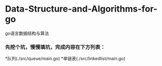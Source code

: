 # Data-Structure-and-Algorithms-for-go
go语言数据结构与算法

### 先挖个坑，慢慢填坑，完成内容在下方列表：
*队列(./src/queue/main.go)
*单链表(./src/linkedlist/main.go)
